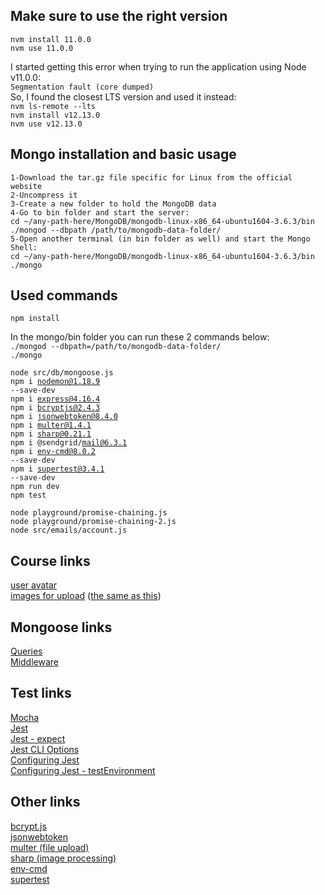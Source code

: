 ## Make sure to use the right version

<code>nvm install 11.0.0</code>  
<code>nvm use 11.0.0</code>  

I started getting this error when trying to run the application using Node v11.0.0:  
<code>Segmentation fault (core dumped)</code>  
So, I found the closest LTS version and used it instead:  
<code>nvm ls-remote --lts</code>  
<code>nvm install v12.13.0</code>  
<code>nvm use v12.13.0</code>  

## Mongo installation and basic usage

```
1-Download the tar.gz file specific for Linux from the official website
2-Uncompress it
3-Create a new folder to hold the MongoDB data
4-Go to bin folder and start the server:
cd ~/any-path-here/MongoDB/mongodb-linux-x86_64-ubuntu1604-3.6.3/bin
./mongod --dbpath /path/to/mongodb-data-folder/
5-Open another terminal (in bin folder as well) and start the Mongo Shell:
cd ~/any-path-here/MongoDB/mongodb-linux-x86_64-ubuntu1604-3.6.3/bin
./mongo
```

## Used commands

<code>npm install</code>  

In the mongo/bin folder you can run these 2 commands below:  
<code>./mongod --dbpath=/path/to/mongodb-data-folder/</code>  
<code>./mongo</code>  

<code>node src/db/mongoose.js</code>  
<code>npm i nodemon@1.18.9 --save-dev</code>  
<code>npm i express@4.16.4</code>  
<code>npm i bcryptjs@2.4.3</code>  
<code>npm i jsonwebtoken@8.4.0</code>  
<code>npm i multer@1.4.1</code>  
<code>npm i sharp@0.21.1</code>  
<code>npm i @sendgrid/mail@6.3.1</code>  
<code>npm i env-cmd@8.0.2 --save-dev</code>  
<code>npm i supertest@3.4.1 --save-dev</code>  
<code>npm run dev</code>  
<code>npm test</code>  

<code>node playground/promise-chaining.js</code>  
<code>node playground/promise-chaining-2.js</code>  
<code>node src/emails/account.js</code>  

## Course links

[user avatar](http://localhost:3000/users/65a6baccff68b4d83dd7ec79/avatar)  
[images for upload](https://links.mead.io/files) ([the same as this](https://files.mead.io/5c64e8f75ffe))    

## Mongoose links

[Queries](https://mongoosejs.com/docs/queries.html)  
[Middleware](https://mongoosejs.com/docs/middleware.html)  

## Test links

[Mocha](https://mochajs.org/)  
[Jest](https://jestjs.io/)  
[Jest - expect](https://jestjs.io/docs/expect)  
[Jest CLI Options](https://jestjs.io/docs/cli)  
[Configuring Jest](https://jestjs.io/docs/configuration)  
[Configuring Jest - testEnvironment](https://jestjs.io/docs/configuration#testenvironment-string)  

## Other links

[bcrypt.js](https://www.npmjs.com/package/bcryptjs)  
[jsonwebtoken](https://www.npmjs.com/package/jsonwebtoken)  
[multer (file upload)](https://www.npmjs.com/package/multer)  
[sharp (image processing)](https://www.npmjs.com/package/sharp)  
[env-cmd](https://www.npmjs.com/package/env-cmd)  
[supertest](https://www.npmjs.com/package/supertest)  